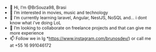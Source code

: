 - 👋 Hi, I’m @BrSouza98, Brasi
- 👀 I’m interested in movies, music and technology
- 🌱 I’m currently learning laravel, Angular, NestJS, NoSQL and... i dont know what i've doing LoL
- 💞️ I’m looking to collaborate on freelance projects and that can give me more experience 
- 📫 Follow we in Ig *https://www.instagram.com/brunosdev/) or call me at +55 16 991046172


